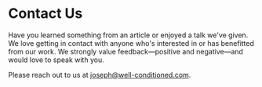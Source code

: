
# Contact Us

Have you learned something from an article or enjoyed a talk we've given. We love getting in contact with anyone who's interested in or has benefitted from our work. We strongly value feedback—positive and negative—and would love to speak with you.

Please reach out to us at [joseph@well-conditioned.com](mailto:joseph@well-conditioned.com).
